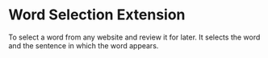 # Word Selection Extension
 To select a word from any website and review it for later. It selects the word and the sentence in which the word appears.
